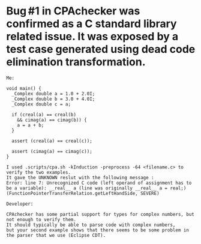 # Bug #1 in CPAchecker was confirmed as a C standard library related issue. It was exposed by a test case generated using dead code elimination transformation. 

```
Me:

void main() {
  _Complex double a = 1.0 + 2.0I;
  _Complex double b = 3.0 + 4.0I;
  _Complex double c = a;
  
  if (creal(a) == creal(b)
    && cimag(a) == cimag(b)) {
    a = a + b;
  }
  
  assert (creal(a) == creal(c));
  
  assert (cimag(a) == cimag(c));
}

I used .scripts/cpa.sh -kInduction -preprocess -64 <filename.c> to verify the two examples.
It gave the UNKNOWN reslut with the following message :
Error: line 7: Unrecognized C code (left operand of assignment has to be a variable): __real__ a (line was originally __real__ a = real;) (FunctionPointerTransferRelation.getLeftHandSide, SEVERE)

```
```
Developer:

CPAchecker has some partial support for types for complex numbers, but not enough to verify them.
It should typically be able to parse code with complex numbers,
but your second example shows that there seems to be some problem in the parser that we use (Eclipse CDT).
```



